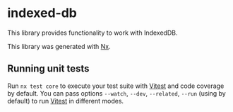 # indexed-db

This library provides functionality to work with IndexedDB.

This library was generated with [Nx](https://nx.dev).

## Running unit tests

Run `nx test core` to execute your test suite with [Vitest](https://vitest.dev/) and code coverage by default. You can pass options `--watch`, `--dev`, `--related`, `--run` (using by default) to run [Vitest](https://vitest.dev/) in different modes.

